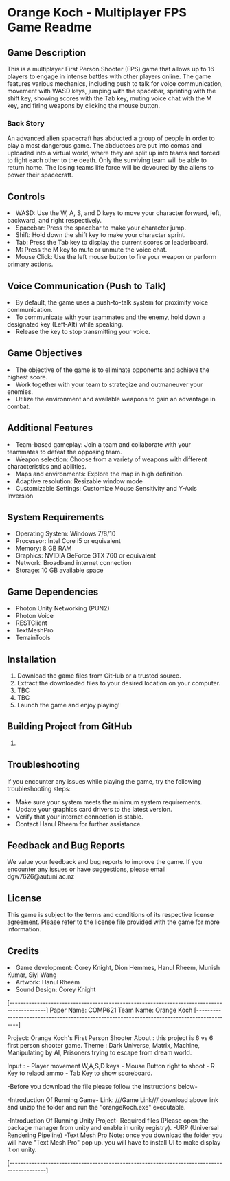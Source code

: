 <h1>Orange Koch - Multiplayer FPS Game Readme</h1>
<h2>Game Description</h2>
<p>This is a multiplayer First Person Shooter (FPS) game that allows up to 16 players to engage in intense battles with other players online. The game features various mechanics, including push to talk for voice communication, movement with WASD keys, jumping with the spacebar, sprinting with the shift key, showing scores with the Tab key, muting voice chat with the M key, and firing weapons by clicking the mouse button.</p>

<h3>Back Story</h3>
<p>An advanced alien spacecraft has abducted a group of people in order to play a most dangerous game. The abductees are put into comas and uploaded into a virtual world, where they are split up into teams and forced to fight each other to the death. Only the surviving team will be able to return home. The losing teams life force will be devoured by the aliens to power their spacecraft.</p>

<h2>Controls</h2>
<li>WASD: Use the W, A, S, and D keys to move your character forward, left, backward, and right respectively.</li>
<li>Spacebar: Press the spacebar to make your character jump.</li>
<li>Shift: Hold down the shift key to make your character sprint.</li>
<li>Tab: Press the Tab key to display the current scores or leaderboard.</li>
<li>M: Press the M key to mute or unmute the voice chat.</li>
<li>Mouse Click: Use the left mouse button to fire your weapon or perform primary actions.</li>

<h2>Voice Communication (Push to Talk)</h2>
<li>By default, the game uses a push-to-talk system for proximity voice communication.</li>
<li>To communicate with your teammates and the enemy, hold down a designated key (Left-Alt) while speaking.</li>
<li>Release the key to stop transmitting your voice.</li>

<h2>Game Objectives</h2>
<li>The objective of the game is to eliminate opponents and achieve the highest score.</li>
<li>Work together with your team to strategize and outmaneuver your enemies.</li>
<li>Utilize the environment and available weapons to gain an advantage in combat.</li>

<h2>Additional Features</h2>
<li>Team-based gameplay: Join a team and collaborate with your teammates to defeat the opposing team.</li>
<li>Weapon selection: Choose from a variety of weapons with different characteristics and abilities.</li>
<li>Maps and environments: Explore the map in high definition.</li>
<li>Adaptive resolution: Resizable window mode</li>
<li>Customizable Settings: Customize Mouse Sensitivity and Y-Axis Inversion</li>

<h2>System Requirements</h2>
<li>Operating System: Windows 7/8/10</li>
<li>Processor: Intel Core i5 or equivalent</li>
<li>Memory: 8 GB RAM</li>
<li>Graphics: NVIDIA GeForce GTX 760 or equivalent</li>
<li>Network: Broadband internet connection</li>
<li>Storage: 10 GB available space</li>

<h2>Game Dependencies</h2>
<li>Photon Unity Networking (PUN2)</li>
<li>Photon Voice</li>
<li>RESTClient</li>
<li>TextMeshPro</li>
<li>TerrainTools</li>

<h2>Installation</h2>
<ol>
<li>Download the game files from GitHub or a trusted source.</ul>
<li>Extract the downloaded files to your desired location on your computer.</ul>
<li>TBC</ul>
<li>TBC</ul>
<li>Launch the game and enjoy playing!</ul>
</ol>

<h2>Building Project from GitHub</h2>
<ol>
<li></ul>
<ll></ul>
</ol>

<h2>Troubleshooting</h2>
<p>If you encounter any issues while playing the game, try the following troubleshooting steps:</p>

<li>Make sure your system meets the minimum system requirements.</li>
<li>Update your graphics card drivers to the latest version.</li>
<li>Verify that your internet connection is stable.</li>
<li>Contact Hanul Rheem for further assistance.</li>

<h2>Feedback and Bug Reports</h2>
<p>We value your feedback and bug reports to improve the game. If you encounter any issues or have suggestions, please email dgw7626@autuni.ac.nz</p>

<h2>License</h2>
<p>This game is subject to the terms and conditions of its respective license agreement. Please refer to the license file provided with the game for more information.</p>

<h2>Credits</h2>
<li>Game development: Corey Knight, Dion Hemmes, Hanul Rheem, Munish Kumar, Siyi Wang</li>
<li>Artwork: Hanul Rheem</li>
<li>Sound Design: Corey Knight</li>








[-------------------------------------------------------------------------------------------]
Paper Name: COMP621
Team Name: Orange Koch
[-------------------------------------------------------------------------------------------]

Project: Orange Koch's First Person Shooter
About  : this project is 6 vs 6 first person shooter game.
Theme  : Dark Universe, Matrix, Machine, Manipulating by AI, Prisoners trying to escape
         from dream world.

Input  : 
       - Player movement W,A,S,D keys
       - Mouse Button right to shoot 
       - R Key to relaod ammo
       - Tab Key to show scoreboard.

-Before you download the file please follow the instructions below-

-Introduction Of Running Game-
Link: ///Game Link///
download above link and unzip the folder and run the "orangeKoch.exe" executable.

-Introduction Of Running Unity Project-
Required files (Please open the package manager from unity and enable in unity registry).
-URP (Universal Rendering Pipeline)
-Text Mesh Pro
Note: once you download the folder you will have "Text Mesh Pro" pop up. you will
    have to install UI to make display it on unity.

[-------------------------------------------------------------------------------------------]




